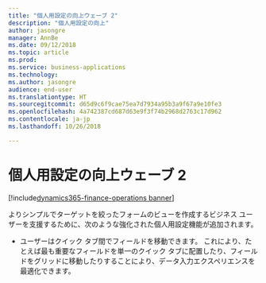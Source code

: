 ```yaml
---
title: "個人用設定の向上ウェーブ 2"
description: "個人用設定の向上"
author: jasongre
manager: AnnBe
ms.date: 09/12/2018
ms.topic: article
ms.prod: 
ms.service: business-applications
ms.technology: 
ms.author: jasongre
audience: end-user
ms.translationtype: HT
ms.sourcegitcommit: d65d9c6f9cae75ea7d7934a95b3a9f67a9e10fe3
ms.openlocfilehash: 4a742387cd687d63e9f3f74b2968d2763c17d962
ms.contentlocale: ja-jp
ms.lasthandoff: 10/26/2018

---
```

#  <a name="personalization-improvements-wave-2"></a>個人用設定の向上ウェーブ 2

[!include[dynamics365-finance-operations banner](../includes/dynamics365-finance-operations.md)]


よりシンプルでターゲットを絞ったフォームのビューを作成するビジネス ユーザーを支援するために、次のような強化された個人用設定機能が追加されます。  
    
-    ユーザーはクイック タブ間でフィールドを移動できます。 これにより、たとえば最も重要なフィールドを単一のクイック タブに配置したり、フィールドをグリッドに移動したりすることにより、データ入力エクスペリエンスを最適化できます。 


